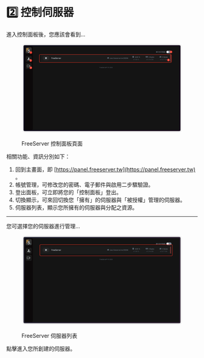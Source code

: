 # 2️⃣ 控制伺服器

進入控制面板後，您應該會看到...

<figure><img src="../../.gitbook/assets/image (31).png" alt=""><figcaption><p>FreeServer 控制面板頁面</p></figcaption></figure>

相關功能、資訊分別如下：

1. 回到主畫面，即 [https://panel.freeserver.tw](https://panel.freeserver.tw) 。
2. 帳號管理，可修改您的密碼、電子郵件與啟用二步驟驗證。
3. 登出面板，可立即將您的「控制面板」登出。
4. 切換顯示，可來回切換您「擁有」的伺服器與「被授權」管理的伺服器。
5. 伺服器列表，顯示您所擁有的伺服器與分配之資源。

***

您可選擇您的伺服器進行管理...

<figure><img src="../../.gitbook/assets/image (32).png" alt=""><figcaption><p>FreeServer 伺服器列表</p></figcaption></figure>

點擊進入您所創建的伺服器。
